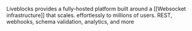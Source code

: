 Liveblocks provides a fully-hosted platform built around a [[Websocket infrastructure]] that scales. effortlessly to millions of users. REST, webhooks, schema validation, analytics, and more

